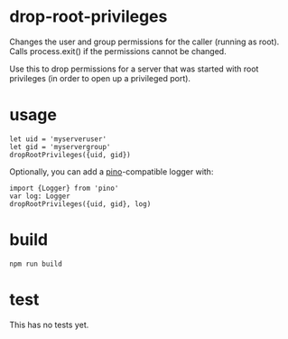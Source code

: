# drop-root-privileges

Changes the user and group permissions for the caller (running as root).
Calls process.exit() if the permissions cannot be changed.

Use this to drop permissions for a server that was started with root privileges (in order to open up a privileged port).

# usage
```
let uid = 'myserveruser'
let gid = 'myservergroup'
dropRootPrivileges({uid, gid})
```

Optionally, you can add a [pino]()-compatible logger with:
```
import {Logger} from 'pino'
var log: Logger
dropRootPrivileges({uid, gid}, log)
```


# build
```
npm run build
```

# test
This has no tests yet.

